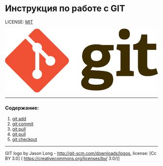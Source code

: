 # Инструкция по работе с GIT
LICENSE: [MIT](./license.md)

![git-logo](./assets/git-logo.png)
___

### Содержание:
1. [git add](./add.md)
2. [git commit](./commit.md)
3. [git pull](./pull.md)
4. [git pull](./push.md)
4. [git checkout](./checkout.md)
___

GIT logo by Jason Long - http://git-scm.com/downloads/logos, license: [Cc BY 3.0] ( https://creativecommons.org/licenses/by/
3.0/)]
